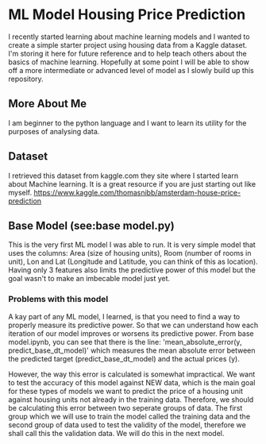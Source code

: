 # ML Model Housing Price Prediction
I recently started learning about machine learning models and I wanted to create a simple starter project using housing data from a Kaggle dataset.  I'm storing it here for future reference and to help teach others about the basics of machine learning. Hopefully at some point I will be able to show off a more intermediate or advanced level of model as I slowly build up this repository. 

## More About Me
I am beginner to the python language and I want to learn its utility for the purposes of analysing data.

## Dataset 
I retrieved this dataset from kaggle.com they site where I started learn about Machine learning. It is a great resource if you are just starting out like myself. 
https://www.kaggle.com/thomasnibb/amsterdam-house-price-prediction

## Base Model (see:base model.py) 
This is the very first ML model I was able to run. It is very simple model that uses the columns: Area (size of housing units), Room (number of rooms in unit), Lon and Lat (Longitude and Latitude, you can think of this as location). Having only 3 features also limits the predictive power of this model but the goal wasn't to make an imbecable model just yet. 

### Problems with this model
A kay part of any ML model, I learned, is that you need to find a way to properly measure its predictive power. So that we can understand how each iteration of our model improves or worsens its predictive power. From base model.ipynb, you can see that there is the line: 'mean_absolute_error(y, predict_base_dt_model)' which measures the mean absolute error between the predicted target (predict_base_dt_model) and the actual prices (y). 

However, the way this error is calculated is somewhat impractical. We want to test the accuracy of this model against NEW data, which is the main goal for these types of models we want to predict the price of a housing unit against housing units not already in the training data. Therefore, we should be calculating this error between two seperate groups of data. The first group which we will use to train the model called the training data and the second group of data used to test the validity of the model, therefore we shall call this the validation data. We will do this in the next model. 

